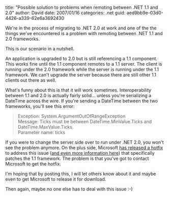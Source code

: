 
title: "Possible solution to problems when remoting between .NET 1.1 and 2.0"
author: David
date: 2007/01/16
categories: .net
guid: aed9bb9e-03d0-4426-a339-62e6a3692430

We're in the process of migrating to .NET 2.0 at work and one of the the things we've encountered is a problem with remoting between .NET 1.1 and 2.0 frameworks. 

This is our scenario in a nutshell. 

An application is upgraded to 2.0 but is still referencing a 1.1 component. This works fine until the 1.1 component remotes to a 1.1 server. The client is running under the 2.0 framework while the server is running under the 1.1 framework. We can't upgrade the server because there are still other 1.1 clients out there as well. 

What's funny about this is that it will work sometimes. Interoperability between 1.1 and 2.0 is actually fairly solid... unless you're serializing a DateTime across the wire. If you're sending a DateTime between the two frameworks, you'll see this error: 

> Exception: System.ArgumentOutOfRangeException<br />
> Message: Ticks must be between DateTime.MinValue.Ticks and DateTime.MaxValue.Ticks.<br />
> Parameter name: ticks

If you were to change the server side over to run under .NET 2.0, you won't see the problem anymore. On the plus side, Microsoft [has released a hotfix](http://support.microsoft.com/kb/907262) to address this issue ([and even more information here](http://blogs.msdn.com/eugeneos/archive/2006/03/15/552315.aspx)) that specifically patches the 1.1 framework. The problem is that you've got to contact Microsoft to get the hotfix. 

I'm hoping that by posting this, I will let others know about it and maybe even to get Microsoft to release it for download. 

Then again, maybe no one else has to deal with this issue :-)

